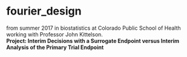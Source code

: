 # fourier_design
from summer 2017 in biostatistics at Colorado Public School of Health working with Professor John Kittelson.<br>
**Project: Interim Decisions with a Surrogate Endpoint versus Interim Analysis of the Primary Trial Endpoint**
